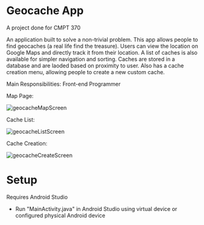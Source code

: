 # Geocache App
 A project done for CMPT 370

 An application built to solve a non-trivial problem. This app allows people to find geocaches (a real life find the treasure). Users can view the location on Google Maps and directly track it from their location. A list of caches is also available for simpler navigation and sorting. Caches are stored in a database and are laoded based on proximity to user. Also has a cache creation menu, allowing people to create a new custom cache.
 
 Main Responsibilities: Front-end Programmer
  
Map Page:

![geocacheMapScreen](https://user-images.githubusercontent.com/73213301/227702437-91762338-c41d-4157-b9ce-9409ea8e2b6e.PNG)

Cache List:
 
![geocacheListScreen](https://user-images.githubusercontent.com/73213301/227702507-3d13aebe-6e8d-496e-a027-3eb8ba4001a0.PNG)

 
Cache Creation:

![geocacheCreateScreen](https://user-images.githubusercontent.com/73213301/227702539-3df99428-cb07-41a5-8b68-2a9b95c75d8e.PNG)


# Setup
Requires Android Studio

* Run "MainActivity.java" in Android Studio using virtual device or configured physical Android device
